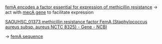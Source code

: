 [femA encodes a factor essential for expression of methicillin resistance](https://journals.asm.org/doi/epdf/10.1128/jb.173.11.3507-3513.1991)
-> act with [mecA gene](mecA%20gene.md) to facilitate expression

[SAOUHSC\_01373 methicillin resistance factor FemA (Staphylococcus aureus subsp. aureus NCTC 8325) - Gene - NCBI](https://www.ncbi.nlm.nih.gov/gene/3920782)

-> [femA sequence](../DNA%20sequences/femA%20sequence.md)